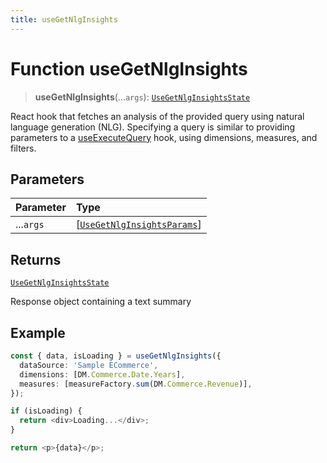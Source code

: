 ```yaml
---
title: useGetNlgInsights
---
```


# Function useGetNlgInsights

> **useGetNlgInsights**(...`args`): [`UseGetNlgInsightsState`](../interfaces/interface.UseGetNlgInsightsState.md)

React hook that fetches an analysis of the provided query using natural language generation (NLG).
Specifying a query is similar to providing parameters to a [useExecuteQuery](../queries/function.useExecuteQuery.md) hook, using dimensions, measures, and filters.

## Parameters

| Parameter | Type |
| :------ | :------ |
| ...`args` | [[`UseGetNlgInsightsParams`](../interfaces/interface.UseGetNlgInsightsParams.md)] |

## Returns

[`UseGetNlgInsightsState`](../interfaces/interface.UseGetNlgInsightsState.md)

Response object containing a text summary

## Example

```ts
const { data, isLoading } = useGetNlgInsights({
  dataSource: 'Sample ECommerce',
  dimensions: [DM.Commerce.Date.Years],
  measures: [measureFactory.sum(DM.Commerce.Revenue)],
});

if (isLoading) {
  return <div>Loading...</div>;
}

return <p>{data}</p>;
```
